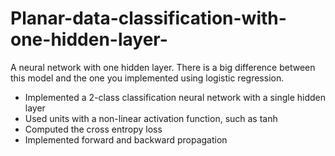 # Planar-data-classification-with-one-hidden-layer-
A neural network with one hidden layer. There is a big difference between this model and the one you implemented using logistic regression.  

- Implemented a 2-class classification neural network with a single hidden layer
- Used units with a non-linear activation function, such as tanh 
- Computed the cross entropy loss 
- Implemented forward and backward propagation
